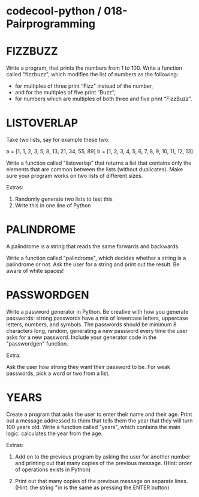 # codecool-python / 018-Pairprogramming

# FIZZBUZZ

Write a program, that prints the numbers from 1 to 100.
Write a function called "fizzbuzz", which modifies the list of numbers as the following:
- for multiples of three print “Fizz” instead of the number,
- and for the multiples of five print “Buzz”,
- for numbers which are multiples of both three and five print “FizzBuzz”.


# LISTOVERLAP

Take two lists, say for example these two:

  a = [1, 1, 2, 3, 5, 8, 13, 21, 34, 55, 89]
  b = [1, 2, 3, 4, 5, 6, 7, 8, 9, 10, 11, 12, 13]

Write a function called "listoverlap" that returns a list that contains only the elements that are common between the lists (without duplicates).
Make sure your program works on two lists of different sizes.

Extras:

1) Randomly generate two lists to test this
2) Write this in one line of Python


# PALINDROME

A palindrome is a string that reads the same forwards and backwards.

Write a function called "palindrome", which decides whether a string is a palindrome or not.
Ask the user for a string and print out the result.
Be aware of white spaces!


# PASSWORDGEN

Write a password generator in Python.
Be creative with how you generate passwords:
strong passwords have a mix of lowercase letters, uppercase letters, numbers, and symbols.
The passwords should be minimum 8 characters long, random, generating a new password every time the user asks for a new password.
Include your generator code in the "passwordgen" function.

Extra:

Ask the user how strong they want their password to be. For weak passwords, pick a word or two from a list.


# YEARS

Create a program that asks the user to enter their name and their age.
Print out a message addressed to them that tells them the year that they will turn 100 years old.
Write a function called "years", which contains the main logic: calculates the year from the age.

Extras:

1) Add on to the previous program by asking the user for another number and printing out that many copies of the previous message.
(Hint: order of operations exists in Python)

2) Print out that many copies of the previous message on separate lines.
(Hint: the string "\n is the same as pressing the ENTER button)